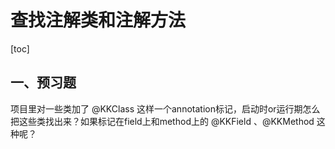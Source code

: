 # 查找注解类和注解方法

[toc]

## 一、预习题

项目里对一些类加了 @KKClass 这样一个annotation标记，启动时or运行期怎么把这些类找出来？如果标记在field上和method上的 @KKField 、@KKMethod 这种呢？

